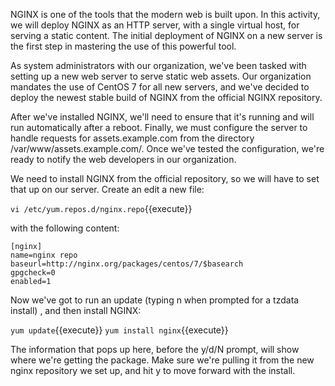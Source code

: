 NGINX is one of the tools that the modern web is built upon. In this activity, we will deploy NGINX as an HTTP server, with a single virtual host, for serving a static content. The initial deployment of NGINX on a new server is the first step in mastering the use of this powerful tool.

As system administrators with our organization, we've been tasked with setting up a new web server to serve static web assets. Our organization mandates the use of CentOS 7 for all new servers, and we've decided to deploy the newest stable build of NGINX from the official NGINX repository.

After we've installed NGINX, we'll need to ensure that it's running and will run automatically after a reboot. Finally, we must configure the server to handle requests for assets.example.com from the directory /var/www/assets.example.com/. Once we've tested the configuration, we're ready to notify the web developers in our organization.

We need to install NGINX from the official repository, so we will have to set that up on our server. Create an edit a new file:

`vi /etc/yum.repos.d/nginx.repo`{{execute}}

with the following content:

```
[nginx]
name=nginx repo
baseurl=http://nginx.org/packages/centos/7/$basearch
gpgcheck=0
enabled=1
```

Now we've got to run an update (typing n when prompted for a tzdata install) , and then install NGINX:

`yum update`{{execute}}
`yum install nginx`{{execute}}

The information that pops up here, before the y/d/N prompt, will show where we're getting the package. Make sure we're pulling it from the new nginx repository we set up, and hit y to move forward with the install.
